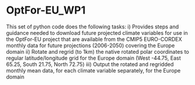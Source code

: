 # OptFor-EU_WP1
This set of python code does the following tasks:
  i) Provides steps and guidance needed to download future projected climate variables for use in the OptFor-EU project that are available from the CMIP5 EURO-CORDEX monthly data for future projections (2006-2050) covering the Europe domain
  ii) Rotate and regrid (to 1km) the native rotated polar coordinates to regular latitude/longitude grid for the Europe domain (West -44.75, East 65.25, South 21.75, North 72.75)
  iii) Output the rotated and regridded monthly mean data, for each climate variable separately, for the Europe domain
